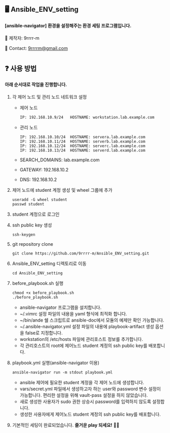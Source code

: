 ## 🖥 Ansible_ENV_setting

#### [ansible-navigator] 환경을 설정해주는 환경 세팅 프로그램입니다.

  💜 제작자: 9rrrr-m

  💜 Contact: 9rrrrm@gmail.com


#
## ❓ 사용 방법   

#### 아래 순서대로 작업을 진행합니다.

1. 각 제어 노드 및 관리 노드 네트워크 설정
    - 제어 노드

      ```
      IP: 192.168.10.9/24   HOSTNAME: workstation.lab.example.com
      ```
    - 관리 노드

      ```
      IP: 192.168.10.10/24  HOSTNAME: servera.lab.example.com
      IP: 192.168.10.11/24  HOSTNAME: serverb.lab.example.com
      IP: 192.168.10.12/24  HOSTNAME: serverc.lab.example.com
      IP: 192.168.10.13/24  HOSTNAME: serverd.lab.example.com
      ```
    - SEARCH_DOMAINS: lab.example.com
    - GATEWAY: 192.168.10.2
    - DNS: 192.168.10.2


2. 제어 노드에 student 계정 생성 및 wheel 그룹에 추가
    ```
    useradd -G wheel student
    passwd student
    ```
3. student 계정으로 로그인
4. ssh public key 생성
    ```
    ssh-keygen
    ```
5. git repository clone
    ```
    git clone https://github.com/9rrrr-m/Ansible_ENV_setting.git
    ```
6. Ansible_ENV_setting 디렉토리로 이동
    ```
    cd Ansible_ENV_setting
    ```
7. before_playbook.sh 실행
    ```
    chmod +x before_playbook.sh
    ./before_playbook.sh
    ```

    - ansible-navigator 프로그램을 설치합니다.
    - ~/.vimrc 설정 파일의 내용을 yaml 형식에 최적화 합니다.
    - ~/bin/ande 쉘 스크립트로 ansible-doc에서 모듈의 예제만 확인 가능합니다.
    - ~/.ansible-navigator.yml 설정 파일의 내용에 playbook-artifact 생성 옵션을 false로 지정합니다.
    - workstation의 /etc/hosts 파일에 관리호스트 정보를 추가합니다.
    - 각 관리호스트의 root에 제어노드 student 계정의 ssh public key를 배포합니다.

8. playbook.yml 실행(ansible-navigator 이용)
    ```
    ansible-navigator run -m stdout playbook.yml
    ```

    - ansible 제어에 필요한 student 계정을 각 제어 노드에 생성합니다.
    - vars/secret.yml 파일에서 생성하고자 하는 user와 password 변수 설정이 가능합니다. 편리한 설정을 위해 vault-pass 설정을 하지 않았습니다.
    - 새로 생성한 사용자가 sudo 권한 상승시 password를 입력하지 않도록 설정합니다.
    - 생성한 사용자에게 제어노드 student 계정의 ssh public key를 배포합니다.

9. 기본적인 세팅이 완료되었습니다. **즐거운 play 되세요!** 🙋‍♀️

